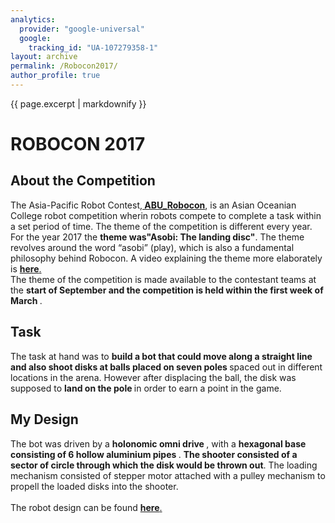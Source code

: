 ```yaml
---
analytics:
  provider: "google-universal"
  google:
    tracking_id: "UA-107279358-1"
layout: archive
permalink: /Robocon2017/
author_profile: true
---
```


{{ page.excerpt | markdownify }}


# ROBOCON 2017

## About the Competition
The Asia-Pacific Robot Contest,<a href="http://aburobocon.net/"><b> ABU_Robocon</b></a>, is an Asian Oceanian College robot competition wherin robots compete to complete a task within a set period of time. The theme of the competition is different every year. For the year 2017 the <b> theme was"Asobi: The landing disc"</b>. The theme revolves around the word “asobi” (play), which is also a fundamental philosophy behind Robocon. A video explaining the theme more elaborately is <a href="https://www.youtube.com/watch?v=boUMyBLQ_O0"><b>here</b>.</a>  
The theme of the competition is made available to the contestant teams at the <b> start of September and the competition is held within the first week of March </b>.

## Task
The task at hand was to  <b>build a bot that could move along a straight line and also shoot disks at balls placed on seven poles </b> spaced out in different locations in the arena. However after displacing the ball, the disk was supposed to  <b>land on the pole  </b>in order to earn a point in the game.

## My Design
The bot was driven by a  <b>holonomic omni drive </b>, with a  <b>hexagonal base consisting of 6 hollow aluminium pipes </b>. <b>The shooter consisted of a sector of circle through which the disk would be thrown out</b>. The loading mechanism consisted of stepper motor attached with a pulley mechanism to propell the loaded disks into the shooter.  
<br>
 The robot design can be found <a href="#"><b>here</b>.</a>